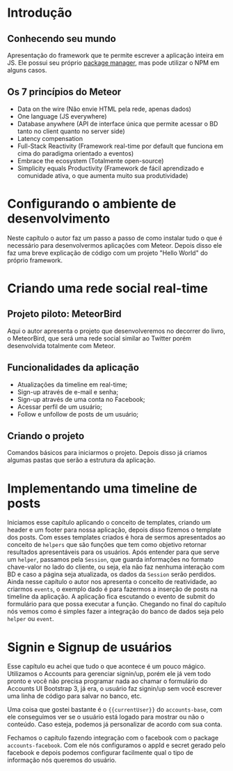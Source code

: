 # Introdução

## Conhecendo seu mundo
Apresentação do framework que te permite escrever a aplicação inteira em JS.
Ele possui seu próprio [package manager](https://atmospherejs.com/), mas pode utilizar o NPM em alguns casos.

## Os 7 princípios do Meteor
- Data on the wire (Não envie HTML pela rede, apenas dados)
- One language (JS everywhere)
- Database anywhere (API de interface única que permite acessar o BD tanto no client quanto no server side)
- Latency compensation
- Full-Stack Reactivity (Framework real-time por default que funciona em cima do paradigma orientado a eventos)
- Embrace the ecosystem (Totalmente open-source)
- Simplicity equals Productivity (Framework de fácil aprendizado e comunidade ativa, o que aumenta muito sua produtividade)

# Configurando o ambiente de desenvolvimento
Neste capítulo o autor faz um passo a passo de como instalar tudo o que é necessário para desenvolvermos aplicações com Meteor.
Depois disso ele faz uma breve explicação de código com um projeto "Hello World" do próprio framework.

# Criando uma rede social real-time

## Projeto piloto: MeteorBird
Aqui o autor apresenta o projeto que desenvolveremos no decorrer do livro, o MeteorBird, que será uma rede social similar ao Twitter porém desenvolvida totalmente com Meteor.

## Funcionalidades da aplicação
- Atualizações da timeline em real-time;
- Sign-up através de e-mail e senha;
- Sign-up através de uma conta no Facebook;
- Acessar perfil de um usuário;
- Follow e unfollow de posts de um usuário;

## Criando o projeto
Comandos básicos para iniciarmos o projeto. Depois disso já criamos algumas pastas que serão a estrutura da aplicação.

# Implementando uma timeline de posts
Iniciamos esse capítulo aplicando o conceito de templates, criando um header e um footer para nossa aplicação, depois disso fizemos o template dos posts.
Com esses templates criados é hora de sermos apresentados ao conceito de `helpers` que são funções que tem como objetivo retornar resultados apresentáveis para os usuários.
Após entender para que serve um `helper`, passamos pela `Session`, que guarda informações no formato chave-valor no lado do cliente, ou seja, ela não faz nenhuma interação com BD e caso a página seja atualizada, os dados da `Session` serão perdidos.
Ainda nesse capítulo o autor nos apresenta o conceito de reatividade, ao criarmos `events`, o exemplo dado é para fazermos a inserção de posts na timeline da aplicação. A aplicação fica escutando o evento de submit do formulário para que possa executar a função.
Chegando no final do capítulo nós vemos como é simples fazer a integração do banco de dados seja pelo `helper` ou `event`.

# Signin e Signup de usuários
Esse capítulo eu achei que tudo o que acontece é um pouco mágico. Utilizamos o Accounts para gerenciar signin/up, porém ele já vem todo pronto e você não precisa programar nada ao chamar o formulário do Accounts UI Bootstrap 3, já era, o usuário faz signin/up sem você escrever uma linha de código para salvar no banco, etc.

Uma coisa que gostei bastante é o `{{currentUser}}` do `accounts-base`, com ele conseguimos ver se o usuário está logado para mostrar ou não o conteúdo. Caso esteja, podemos já personalizar de acordo com sua conta.

Fechamos o capítulo fazendo integração com o facebook com o package `accounts-facebook`. Com ele nós configuramos o appId e secret gerado pelo facebook e depois podemos configurar facilmente qual o tipo de informação nós queremos do usuário.
